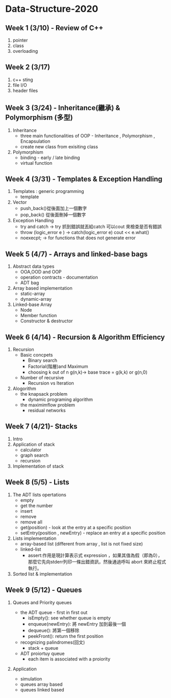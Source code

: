 # Data-Structure-2020
## Week 1 (3/10) - Review of C++
  1. pointer
  2. class
  3. overloading
 
## Week 2 (3/17)
  1. c++ sting
  2. file I/O
  3. header files

## Week 3 (3/24) - Inheritance(繼承) & Polymorphism (多型)
  1. Inheritance
      * three main functionalities of OOP - Inheritance , Polymorphism , Encapsulation
      * create new class from exisiting class
  2. Polymorphism
      * binding - early / late binding
      * virtual function

## Week 4 (3/31) - Templates & Exception Handling
  1. Templates : generic programming
      * template <typename T>
  2. Vector
      * push_back()從後面加上一個數字
      * pop_back() 從後面刪掉一個數字
  3. Exception Handling
      * try and catch -> try 抓到錯誤就丟給catch 可以cout 來檢查是否有錯誤 
      * throw (logic_error e ) -> catch(logic_error e) cout  << e.what()
      * noexecpt; -> for functions that does not generate error
  
## Week 5 (4/7) - Arrays and linked-base bags
  1. Abstract data types
      * OOA,OOD and OOP
      * operation contracts - documentation
      * ADT bag
  2. Array based implementation
      * static-array
      * dynamic-array
  3. Linked-base Array
      * Node
      * Member function
      * Constructor & destructor
## Week 6 (4/14) - Recursion & Algorithm Efficiency
  1. Recursion
      * Basic concpets
        * Binary search
        * Factorial(階層)and Maximum
        * choosing k out of n g(n,k)->  base trace = g(k,k) or g(n,0)
      * Number of recursive  
        * Recursion vs Iteration
  2. Alogorithm
      * the knapsack problem
        * dynamic programing algorithm
      * the maximimflow problem
        * residual networks

## Week 7 (4/21)- Stacks
  1. Intro
  2. Application of stack
      * calculator
      * graph search 
      * recursion
  3. Implementation of stack
    
## Week 8 (5/5) - Lists
  1. The ADT lists opertations
      * empty
      * get the number
      * insert
      * remove
      * remove all
      * get(position) - look at the entry at a specific position
      * setEntry(position , newEntry) - replace an entry at a specific position
  2. Lists implementation
      * array-based list (different from array , list is not fixed size)
      * linked-list
        * assert:作用是現計算表示式 expression ，如果其值為假（即為0），那麼它先向stderr列印一條出錯資訊，然後通過呼叫 abort 來終止程式執行。
  3. Sorted list & implementation
  
## Week 9 (5/12) - Queues
  1. Queues and Priority queues
      * the ADT queue - first in first out
          * isEmpty(): see whether queue is empty
          * enqueue(newEntry): 將 newEntry 加到最後一個
          * dequeue(): 將第一個移除
          * peekFront(): return the first position
      * recognizing palindromes(回文)
          * stack + queue
      * ADT proiortuy queue
          * each item is associated with a proiority
      
  2. Application
      * simulation
      * queues array based
      * queues linked based
